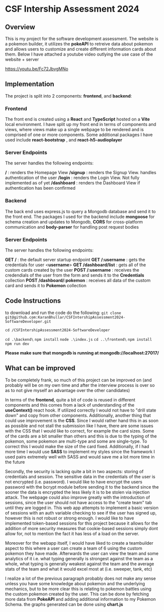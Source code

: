 # CSF Intership Assessment 2024

  

## Overview  

This is my project for the software development assessment. The website is a pokemon builder, it utilizes the **pokeAPI** to retreive data about pokemon and allows users to customize and create different information cards about them. Below I have attached a youtube video outlying the use case of the website + server

https://youtu.be/Fc72JbvgMNo

## Implementation

The project is split into 2 components: **frontend**, and **backend**:

### Frontend 
The front end is created using a **React** and **TypeScript** hosted on a **Vite** local environment. I have split up my front end in terms of components and views, where views make up a single webpage to be rendered and is comprised of one or more components.  Some additional packages I have used include **react-bootstrap** , and **react-h5-audioplayer**

### Server Endpoints

The server handles the following endpoints:

**/** :  renders the Homepage View
**/signup** : renders the Signup View. handles authentication of the user
**/login** : renders the Login View. Not fully implemented as of yet
**/dashboard** : renders the Dashboard View if authentication has been confirmed

### Backend

The back end uses express.js to query a Mongodb database and send it to the front end. The packages I used for the backend include **mongoose** for schema creation and updates to Mongodb, **CORS** for cross-platform communication and **body-parser** for handling post request bodies

### Server Endpoints

The server handles the following endpoints:

**GET /** : the default server startup endpoint 
**GET /:username** : gets the credentials for user <**username**>
**GET /dashboard/list** : gets all of the custom cards created by the user
**POST /:username** : receives the credendials of the user from the form and sends it to the **Credentials** collection
**POST /dashboard/:pokemon** : receives all data of the custom card and sends it to  **Pokemon** collection

## Code Instructions
to download and run the code do the following:
`git clone git@github.com:KaranBhullar/CSFIntershipAssessment2024-SoftwareDeveloper.git`

`cd /CSFIntershipAssessment2024-SoftwareDeveloper`

`cd .\backend\`
`npm install`
`node .\index.js`
`cd ..\frontend\`
`npm install`
`npm run dev`

**Please make sure that mongodb is running at mongodb://localhost:27017/**

## What can be improved 

To be completely frank, so much of this project can be improved on (and probably will be on my own time and after the interview process is over so as to not give myself an advantage over the other candidates)

In terms of the **frontend**, quite a bit of code is reused in different components and this comes from a lack of understanding of the **useContext()** react hook. If utilized correctly I would not have to "drill state down" and copy from other components. Additionally, another thing that could use improvement is the **CSS**. Since I would rather hand this in as soon as possible and not stall the submission like I have, there are some issues with the CSS that I would like to correct, for example the card sizes. Some of the cards are a bit smaller than others and this is due to the typing of the pokemon, some pokemon are multi-type and some are single-type. To correct this I would make the size of the card fixed. Additionally, if I had more time I would use **SASS** to implement my styles since the framework I used pairs extremely well with SASS and would save me a lot more time in the future

Secondly, the security is lacking quite a bit in two aspects: storing of credentials and session. The sensitive data in the credentials of the user is not encrypted (i.e. password). I would like to have encrypt the users password with the bcrypt module before sending it to the backend since the sooner the data is encrypted the less likely it is to be stolen via injection attack. The webpage could also improve greatly with the introduction of sessions, since the user should not have access to the "create team" tab until they are logged in. 
This web app attempts to implement a basic version of sessions with an auth variable checking to see if the user has signed up, however this is not robust or strong enough. I would like to have implemented token-based sessions for this project because it allows for the addition of more security measures that cookie-based sessions simply dont allow for, not to mention the fact it has less of a load on the server.

Moreover for the webapp itself, I would have liked to create a teambuilder aspect to this where a user can create a team of 6 using the custom pokemon they have made. Afterwards the user can view the team and some analytics of it i.e. what typing generally is strongest against the team as a whole, what typing is generally weakest against the team and the average stats of the team and what it would excel most at (i.e. sweeper, tank, etc)

I realize a lot of the previous paragraph probably does not make any sense unless you have some knowledge about pokemon and the underlying mechanics, but to be more clear this is relating to pokemon battles using the custom pokemon created by the user. This can be done by fetching more data from **PokeAPI** and adding additional information to my Pokemon Schema. the graphs generated can be done using **chart.js**